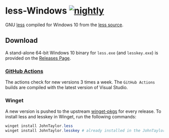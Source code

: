 # less-Windows [![nightly](https://github.com/jftuga/less-Windows/actions/workflows/nightly.yml/badge.svg)](https://github.com/jftuga/less-Windows/actions/workflows/nightly.yml)

GNU [less](https://en.wikipedia.org/wiki/Less_\(Unix\)) compiled for Windows 10 from the [less source](http://greenwoodsoftware.com/less/).

## Download

A stand-alone 64-bit Windows 10 binary for `less.exe` (and `lesskey.exe`) is provided on the [Releases Page](https://github.com/jftuga/less-Windows/releases).

### [GitHub Actions](https://github.com/jftuga/less-Windows/actions)

The actions check for new versions 3 times a week. The `GitHub Actions` builds are compiled with the latest version of Visual Studio.

### Winget

A new version is pushed to the upstream [winget-pkgs](https://github.com/microsoft/winget-pkgs) for every release. To install less and lesskey in Winget, run the following commands:

```powershell
winget install JohnTaylor.less
winget install JohnTaylor.lesskey # already installed in the JohnTaylor.less package if you have the dependencies feature enabled
```

